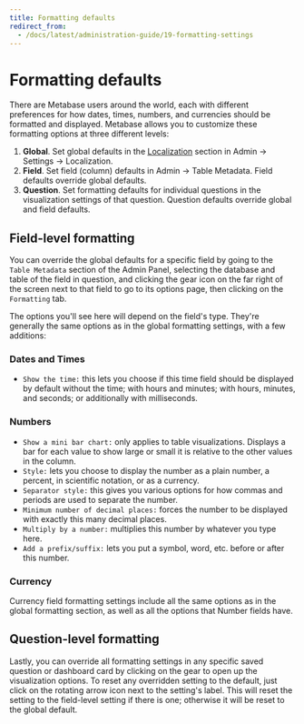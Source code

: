 ```yaml
---
title: Formatting defaults
redirect_from:
  - /docs/latest/administration-guide/19-formatting-settings
---
```


# Formatting defaults 

There are Metabase users around the world, each with different preferences for how dates, times, numbers, and currencies should be formatted and displayed. Metabase allows you to customize these formatting options at three different levels:

1. **Global**. Set global defaults in the [Localization](../configuring-metabase/localization.md) section in Admin -> Settings -> Localization.
2. **Field**. Set field (column) defaults in Admin -> Table Metadata. Field defaults override global defaults.
3. **Question**. Set formatting defaults for individual questions in the visualization settings of that question. Question defaults override global and field defaults.

## Field-level formatting

You can override the global defaults for a specific field by going to the `Table Metadata` section of the Admin Panel, selecting the database and table of the field in question, and clicking the gear icon on the far right of the screen next to that field to go to its options page, then clicking on the `Formatting` tab.

The options you'll see here will depend on the field's type. They're generally the same options as in the global formatting settings, with a few additions:

### Dates and Times

- `Show the time:` this lets you choose if this time field should be displayed by default without the time; with hours and minutes; with hours, minutes, and seconds; or additionally with milliseconds.

### Numbers

- `Show a mini bar chart:` only applies to table visualizations. Displays a bar for each value to show large or small it is relative to the other values in the column.
- `Style:` lets you choose to display the number as a plain number, a percent, in scientific notation, or as a currency.
- `Separator style:` this gives you various options for how commas and periods are used to separate the number.
- `Minimum number of decimal places:` forces the number to be displayed with exactly this many decimal places.
- `Multiply by a number:` multiplies this number by whatever you type here.
- `Add a prefix/suffix:` lets you put a symbol, word, etc. before or after this number.

### Currency

Currency field formatting settings include all the same options as in the global formatting section, as well as all the options that Number fields have.

## Question-level formatting

Lastly, you can override all formatting settings in any specific saved question or dashboard card by clicking on the gear to open up the visualization options. To reset any overridden setting to the default, just click on the rotating arrow icon next to the setting's label. This will reset the setting to the field-level setting if there is one; otherwise it will be reset to the global default.
